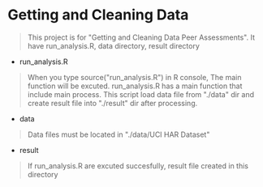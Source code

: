 # Getting and Cleaning Data 

> This project is for "Getting and Cleaning Data Peer Assessments".
> It have run_analysis.R, data directory, result directory

* run_analysis.R
> When you type source("run_analysis.R") in R console, The main function will be excuted.
> run_analysis.R has a main function that include main process.
> This script load data file from "./data" dir and create result file into "./result" dir after processing.

* data
> Data files must be located in "./data/UCI HAR Dataset"

* result
> If run_analysis.R are excuted succesfully, result file created in this directory

